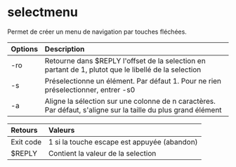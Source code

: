 # selectmenu

Permet de créer un menu de navigation par touches fléchées.

Options             | Description                                                                                                  |
:-------------------| :------------------------------------------------------------------------------------------------------------|
-ro                 | Retourne dans $REPLY l'offset de la selection en partant de 1, plutot que le libellé de la selection         |
-s<offset>          | Préselectionne un élément. Par défaut 1. Pour ne rien préselectionner, entrer -s0                            |
-a<nb colonnes>     | Aligne la sélection sur une colonne de n caractères. Par défaut, s'aligne sur la taille du plus grand élément|


Retours   | Valeurs                                     |
:---------|:--------------------------------------------|
Exit code | 1 si la touche escape est appuyée (abandon) |
$REPLY    | Contient la valeur de la selection          |